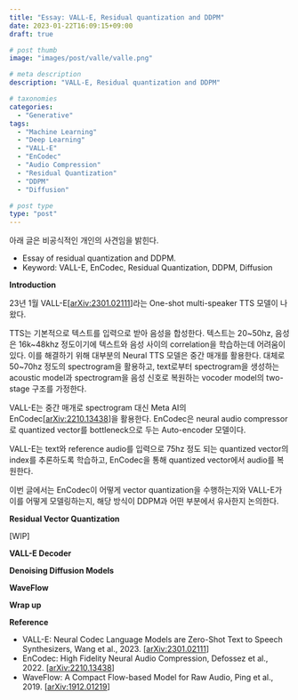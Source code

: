 ```yaml
---
title: "Essay: VALL-E, Residual quantization and DDPM"
date: 2023-01-22T16:09:15+09:00
draft: true

# post thumb
image: "images/post/valle/valle.png"

# meta description
description: "VALL-E, Residual quantization and DDPM"

# taxonomies
categories:
  - "Generative"
tags:
  - "Machine Learning"
  - "Deep Learning"
  - "VALL-E"
  - "EnCodec"
  - "Audio Compression"
  - "Residual Quantization"
  - "DDPM"
  - "Diffusion"

# post type
type: "post"
---
```


아래 글은 비공식적인 개인의 사견임을 밝힌다.

- Essay of residual quantization and DDPM.
- Keyword: VALL-E, EnCodec, Residual Quantization, DDPM, Diffusion

**Introduction**

23년 1월 VALL-E[[arXiv:2301.02111](https://arxiv.org/abs/2301.02111)]라는 One-shot multi-speaker TTS 모델이 나왔다. 

TTS는 기본적으로 텍스트를 입력으로 받아 음성을 합성한다. 텍스트는 20~50hz, 음성은 16k~48khz 정도이기에 텍스트와 음성 사이의 correlation을 학습하는데 어려움이 있다. 이를 해결하기 위해 대부분의 Neural TTS 모델은 중간 매개를 활용한다. 대체로 50~70hz 정도의 spectrogram을 활용하고, text로부터 spectrogram을 생성하는 acoustic model과 spectrogram을 음성 신호로 복원하는 vocoder model의 two-stage 구조를 가정한다.

VALL-E는 중간 매개로 spectrogram 대신 Meta AI의 EnCodec[[arXiv:2210.13438](https://arxiv.org/abs/2210.13438)]을 활용한다. EnCodec은 neural audio compressor로 quantized vector를 bottleneck으로 두는 Auto-encoder 모델이다.

VALL-E는 text와 reference audio를 입력으로 75hz 정도 되는 quantized vector의 index를 추론하도록 학습하고, EnCodec을 통해 quantized vector에서 audio를 복원한다.

이번 글에서는 EnCodec이 어떻게 vector quantization을 수행하는지와 VALL-E가 이를 어떻게 모델링하는지, 해당 방식이 DDPM과 어떤 부분에서 유사한지 논의한다.

**Residual Vector Quantization**

[WIP]

**VALL-E Decoder**

**Denoising Diffusion Models**

**WaveFlow**

**Wrap up**

**Reference**
- VALL-E: Neural Codec Language Models are Zero-Shot Text to Speech Synthesizers, Wang et al., 2023. [[arXiv:2301.02111](https://arxiv.org/abs/2301.02111)]
- EnCodec: High Fidelity Neural Audio Compression, Defossez et al., 2022. [[arXiv:2210.13438](https://arxiv.org/abs/2210.13438)]
- WaveFlow: A Compact Flow-based Model for Raw Audio, Ping et al., 2019. [[arXiv:1912.01219](https://arxiv.org/abs/1912.01219)]


